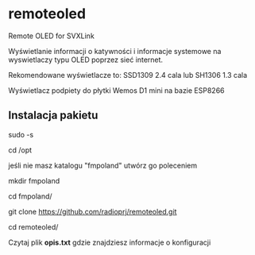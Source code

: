 # remoteoled
Remote OLED for SVXLink

Wyświetlanie informacji o katywności i informacje systemowe
na wyswietlaczy typu OLED poprzez sieć internet.

Rekomendowane wyświetlacze to: SSD1309 2.4 cala lub SH1306 1.3 cala

Wyświetlacz podpiety do płytki Wemos D1 mini na bazie ESP8266

**Instalacja pakietu**
---------------------

sudo -s

cd /opt

jeśli nie masz katalogu "fmpoland" utwórz go poleceniem

mkdir fmpoland

cd fmpoland/

git clone https://github.com/radioprj/remoteoled.git

cd remoteoled/

Czytaj plik **opis.txt** gdzie znajdziesz informacje o konfiguracji




